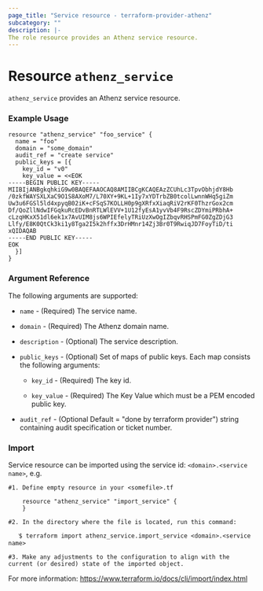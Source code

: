 ```yaml
---
page_title: "Service resource - terraform-provider-athenz"
subcategory: ""
description: |-
The role resource provides an Athenz service resource.
---
```


# Resource `athenz_service`

`athenz_service` provides an Athenz service resource.

### Example Usage

```hcl
resource "athenz_service" "foo_service" {
  name = "foo"
  domain = "some_domain"
  audit_ref = "create service"
  public_keys = [{
    key_id = "v0"
    key_value = <<EOK
-----BEGIN PUBLIC KEY-----
MIIBIjANBgkqhkiG9w0BAQEFAAOCAQ8AMIIBCgKCAQEAzZCUhLc3TpvObhjdY8Hb
/0zkfWAYSXLXaC9O1S8AXoM7/L70XY+9KL+1Iy7xYDTrbZB0tcolLwnnWHq5giZm
Uw3u6FGSl5ld4xpyqB02iK+cFSqS7KOLLH0p9gXRfxXiaqRiV2rKF0ThzrGox2cm
Df/QoZllNdwIFGqkuRcEDvBnRTLWlEVV+1U12fyEsA1yvVb4F9RscZDYmiPRbhA+
cLzqHKxX51dl6ek1x7AvUIM8js6WPIEfelyTRiUzXwOgIZbqvRHSPmFG0ZgZDjG3
Llfy/E8K0QtCk3ki1y8Tga2I5k2hffx3DrHMnr14Zj3Br0T9RwiqJD7FoyTiD/ti
xQIDAQAB
-----END PUBLIC KEY-----
EOK
  }]
}
```

### Argument Reference

The following arguments are supported:

- `name` - (Required) The service name.

- `domain` - (Required) The Athenz domain name.

- `description` - (Optional) The service description.

- `public_keys` - (Optional) Set of maps of public keys. Each map consists the following arguments:  

    - `key_id` - (Required) The key id.
      
    - `key_value` - (Required) The Key Value which must be a PEM encoded public key.


- `audit_ref` - (Optional Default = "done by terraform provider")  string containing audit specification or ticket number.


### Import
Service resource can be imported using the service id: `<domain>.<service name>`, e.g.

```hcl
#1. Define empty resource in your <somefile>.tf

    resource "athenz_service" "import_service" {
    }

#2. In the directory where the file is located, run this command:
        
   ֿ$ terraform import athenz_service.import_service <domain>.<service name> 

#3. Make any adjustments to the configuration to align with the current (or desired) state of the imported object.
```
For more information: https://www.terraform.io/docs/cli/import/index.html